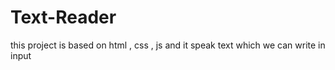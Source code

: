 # Text-Reader
this project is based on  html , css , js and it speak text which we can write in input
